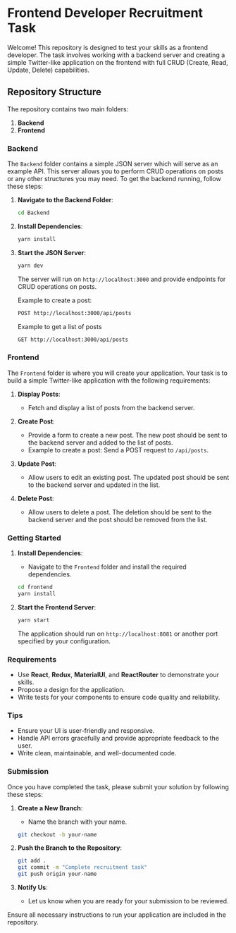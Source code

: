 # Frontend Developer Recruitment Task

Welcome! This repository is designed to test your skills as a frontend developer. The task involves working with a backend server and creating a simple Twitter-like application on the frontend with full CRUD (Create, Read, Update, Delete) capabilities.

## Repository Structure

The repository contains two main folders:

1. **Backend**
2. **Frontend**

### Backend

The `Backend` folder contains a simple JSON server which will serve as an example API. This server allows you to perform CRUD operations on posts or any other structures you may need. To get the backend running, follow these steps:

1. **Navigate to the Backend Folder**:
    ```bash
    cd Backend
    ```

2. **Install Dependencies**:
    ```bash
    yarn install
    ```

3. **Start the JSON Server**:
    ```bash
    yarn dev
    ```

   The server will run on `http://localhost:3000` and provide endpoints for CRUD operations on posts.

   Example to create a post:
   ```bash
   POST http://localhost:3000/api/posts
   ``` 

   Example to get a list of posts 
   ```bash
   GET http://localhost:3000/api/posts
   ```

### Frontend

The `Frontend` folder is where you will create your application. Your task is to build a simple Twitter-like application with the following requirements:

1. **Display Posts**:
   - Fetch and display a list of posts from the backend server.

2. **Create Post**:
   - Provide a form to create a new post. The new post should be sent to the backend server and added to the list of posts.
   - Example to create a post: Send a POST request to `/api/posts`.

3. **Update Post**:
   - Allow users to edit an existing post. The updated post should be sent to the backend server and updated in the list.

4. **Delete Post**:
   - Allow users to delete a post. The deletion should be sent to the backend server and the post should be removed from the list.

### Getting Started

1. **Install Dependencies**:
    - Navigate to the `Frontend` folder and install the required dependencies.
    ```bash
    cd frontend
    yarn install
    ```

2. **Start the Frontend Server**:
    ```bash
    yarn start
    ```

   The application should run on `http://localhost:8081` or another port specified by your configuration.

### Requirements

- Use **React**, **Redux**, **MaterialUI**, and **ReactRouter** to demonstrate your skills.
- Propose a design for the application.
- Write tests for your components to ensure code quality and reliability.

### Tips

- Ensure your UI is user-friendly and responsive.
- Handle API errors gracefully and provide appropriate feedback to the user.
- Write clean, maintainable, and well-documented code.


### Submission

Once you have completed the task, please submit your solution by following these steps:

1. **Create a New Branch**:
   - Name the branch with your name.
   ```bash
   git checkout -b your-name
   ```

2. **Push the Branch to the Repository**:
   ```bash
   git add .
   git commit -m "Complete recruitment task"
   git push origin your-name
   ```

3. **Notify Us**:
   - Let us know when you are ready for your submission to be reviewed.

Ensure all necessary instructions to run your application are included in the repository.